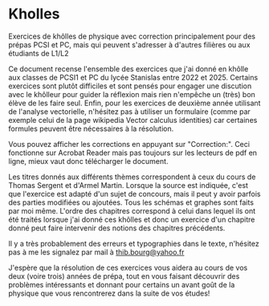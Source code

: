 # Kholles
Exercices de khôlles de physique avec correction principalement pour des prépas PCSI et PC, mais qui peuvent s'adresser à d'autres filières ou aux étudiants de L1/L2


Ce document recense l'ensemble des exercices que j'ai donné en khôlle aux classes de PCSI1 et PC du lycée Stanislas entre 2022 et 2025. Certains exercices sont plutôt difficiles et sont pensés pour engager une discution avec le khôlleur pour guider la réflexion mais rien n'empêche un (très) bon élève de les faire seul. Enfin, pour les exercices de deuxième année utilisant de l'analyse vectorielle, n'hésitez pas à utiliser un formulaire (comme par exemple celui de la page wikipedia Vector calculus identities) car certaines formules peuvent être nécessaires à la résolution.

Vous pouvez afficher les corrections en appuyant sur "Correction:". Ceci fonctionne sur Acrobat Reader mais pas toujours sur les lecteurs de pdf en ligne, mieux vaut donc télécharger le document.

Les titres donnés aux différents thèmes correspondent à ceux du cours de Thomas Sergent et d'Armel Martin. Lorsque la source est indiquée, c'est que l'exercice est adapté d'un sujet de concours, mais il peut y avoir parfois des parties modifiées ou ajoutées. Tous les schémas et graphes sont faits par moi même. L'ordre des chapitres correspond à celui dans lequel ils ont été traités lorsque j'ai donné ces khôlles et donc un exercice d'un chapitre donné peut faire intervenir des notions des chapitres précédents.

Il y a très probablement des erreurs et typographies dans le texte, n'hésitez pas à me les signalez par mail à thib.bourg@yahoo.fr

J'espère que la résolution de ces exercices vous aidera au cours de vos deux (voire trois) années de prépa, tout en vous faisant découvrir des problèmes intéressants et donnant pour certains un avant goût de la physique que vous rencontrerez dans la suite de vos études!
